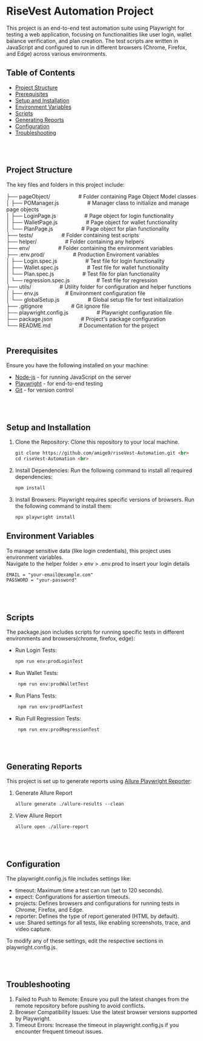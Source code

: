 # RiseVest Automation Project

This project is an end-to-end test automation suite using Playwright for testing a web application, focusing on functionalities like user login, wallet balance verification, and plan creation. The test scripts are written in JavaScript and configured to run in different browsers (Chrome, Firefox, and Edge) across various environments.

## Table of Contents
* [Project Structure](#Project-Structure)
* [Prerequisites](#Prerequisites)
* [Setup and Installation](#Setup-and-Installation)
* [Environment Variables](#Environment-Variables)
* [Scripts](#Scripts)
* [Generating Reports](#Generating-Reports)
* [Configuration](#Configuration)
* [Troubleshooting](#Troubleshooting)
<br>
<br>

## Project Structure <br>
The key files and folders in this project include: 
<br>

├── pageObject/ &nbsp;&nbsp;&nbsp;&nbsp;&nbsp;&nbsp;&nbsp;&nbsp; &nbsp;&nbsp;&nbsp;&nbsp;&nbsp;&nbsp;&nbsp;&nbsp;            # Folder containing Page Object Model classes <br>
│   ├── POManager.js &nbsp;&nbsp;&nbsp;&nbsp;&nbsp;&nbsp;&nbsp;&nbsp;  &nbsp;&nbsp;&nbsp;&nbsp;&nbsp;&nbsp;&nbsp;&nbsp;      # Manager class to initialize and manage page objects <br>
│   ├── LoginPage.js  &nbsp;&nbsp;&nbsp;&nbsp;&nbsp;&nbsp;&nbsp;&nbsp;  &nbsp;&nbsp;&nbsp;&nbsp;&nbsp;&nbsp;&nbsp;&nbsp;     # Page object for login functionality <br>
│   ├── WalletPage.js &nbsp;&nbsp;&nbsp;&nbsp;&nbsp;&nbsp;&nbsp;&nbsp;   &nbsp;&nbsp;&nbsp;&nbsp;&nbsp;&nbsp;&nbsp;&nbsp;    # Page object for wallet functionality <br>
│   └── PlanPage.js   &nbsp;&nbsp;&nbsp;&nbsp;&nbsp;&nbsp;&nbsp;&nbsp;    &nbsp;&nbsp;&nbsp;&nbsp;&nbsp;&nbsp;&nbsp;&nbsp;   # Page object for plan functionality <br>
├── tests/   &nbsp;&nbsp;&nbsp;&nbsp;&nbsp;&nbsp;&nbsp;&nbsp;            &nbsp;&nbsp;&nbsp;&nbsp;&nbsp;&nbsp;&nbsp;&nbsp;    # Folder containing test scripts <br>
    ├── helper/   &nbsp;&nbsp;&nbsp;&nbsp;&nbsp;&nbsp;&nbsp;&nbsp;            &nbsp;&nbsp;&nbsp;&nbsp;&nbsp;&nbsp;&nbsp;&nbsp;    # Folder containing any helpers <br>
      ├── env/   &nbsp;&nbsp;&nbsp;&nbsp;&nbsp;&nbsp;&nbsp;&nbsp;            &nbsp;&nbsp;&nbsp;&nbsp;&nbsp;&nbsp;&nbsp;&nbsp;    # Folder containing the environment variables <br>
        ├── .env.prod/   &nbsp;&nbsp;&nbsp;&nbsp;&nbsp;&nbsp;&nbsp;&nbsp;            &nbsp;&nbsp;&nbsp;&nbsp;&nbsp;&nbsp;&nbsp;&nbsp;    # Production Enviroment variables <br>
│    ├── Login.spec.js &nbsp;&nbsp;&nbsp;&nbsp;&nbsp;&nbsp;&nbsp;&nbsp;  &nbsp;&nbsp;&nbsp;&nbsp;&nbsp;&nbsp;&nbsp;&nbsp;     # Test file for login functionality <br>
│    ├── Wallet.spec.js &nbsp;&nbsp;&nbsp;&nbsp;&nbsp;&nbsp;&nbsp;&nbsp;   &nbsp;&nbsp;&nbsp;&nbsp;&nbsp;&nbsp;&nbsp;&nbsp;   # Test file for wallet functionality <br>
│    └── Plan.spec.js  &nbsp;&nbsp;&nbsp;&nbsp;&nbsp;&nbsp;&nbsp;&nbsp; &nbsp;&nbsp;&nbsp;&nbsp;&nbsp;&nbsp;&nbsp;&nbsp;      # Test file for plan functionality <br>
│    └── regression.spec.js  &nbsp;&nbsp;&nbsp;&nbsp;&nbsp;&nbsp;&nbsp;&nbsp;&nbsp;&nbsp;&nbsp;&nbsp;&nbsp;&nbsp;&nbsp;&nbsp; # Test file for regression <br>
├── utils/  &nbsp;&nbsp;&nbsp;&nbsp;&nbsp;&nbsp;&nbsp;&nbsp; &nbsp;&nbsp;&nbsp;&nbsp;&nbsp;&nbsp;&nbsp;&nbsp;                # Utility folder for configuration and helper functions <br>
│   ├── env.js  &nbsp;&nbsp;&nbsp;&nbsp;&nbsp;&nbsp;&nbsp;&nbsp;&nbsp;&nbsp;&nbsp;&nbsp;&nbsp;&nbsp;&nbsp;&nbsp;             # Environment configuration file <br>
│   └── globalSetup.js &nbsp;&nbsp;&nbsp;&nbsp;&nbsp;&nbsp;&nbsp;&nbsp; &nbsp;&nbsp;&nbsp;&nbsp;&nbsp;&nbsp;&nbsp;&nbsp;     # Global setup file for test initialization <br>
├── .gitignore  &nbsp;&nbsp;&nbsp;&nbsp;&nbsp;&nbsp;&nbsp;&nbsp; &nbsp;&nbsp;&nbsp;&nbsp;&nbsp;&nbsp;&nbsp;&nbsp;            # Git ignore file <br>
├── playwright.config.js &nbsp;&nbsp;&nbsp;&nbsp;&nbsp;&nbsp;&nbsp;&nbsp;  &nbsp;&nbsp;&nbsp;&nbsp;&nbsp;&nbsp;&nbsp;&nbsp;  # Playwright configuration file <br>
├── package.json   &nbsp;&nbsp;&nbsp;&nbsp;&nbsp;&nbsp;&nbsp;&nbsp; &nbsp;&nbsp;&nbsp;&nbsp;&nbsp;&nbsp;&nbsp;&nbsp;         # Project's package configuration <br>
└── README.md   &nbsp;&nbsp;&nbsp;&nbsp;&nbsp;&nbsp;&nbsp;&nbsp; &nbsp;&nbsp;&nbsp;&nbsp;&nbsp;&nbsp;&nbsp;&nbsp;            # Documentation for the project 
<br>
<br>

## Prerequisites
Ensure you have the following installed on your machine:
<br>
* [Node-js](https://nodejs.org/en) - for running JavaScript on the server<br>
* [Playwright](https://playwright.dev/docs/intro) - for end-to-end testing<br>
* [Git](https://git-scm.com/) - for version control<br>
<br>
<br>

## Setup and Installation

1. Clone the Repository: Clone this repository to your local machine. <br>
   ```markdown
   git clone https://github.com/amige9/riseVest-Automation.git <br>
   cd riseVest-Automation <br>
   ```
2. Install Dependencies: Run the following command to install all required dependencies: <br>
   ```markdown
   npm install   
   ```
3. Install Browsers: Playwright requires specific versions of browsers. Run the following command to install them: <br>
   ```markdown
   npx playwright install   
   ```

## Environment Variables <br>
To manage sensitive data (like login credentials), this project uses environment variables. <br>
Navigate to the helper folder > env > .env.prod to insert your login details <br>
   ```markdown
   EMAIL = "your-email@example.com"
  PASSWORD = "your-password"
   ```
<br>
<br>

## Scripts
The package.json includes scripts for running specific tests in different environments and browsers(chrome, firefox, edge):
* Run Login Tests:
     ```markdown
   npm run env:prodLoginTest
   ```
* Run Wallet Tests:
  ```markdown
   npm run env:prodWalletTest
   ```
* Run Plans Tests:
  ```markdown
   npm run env:prodPlanTest
   ```
* Run Full Regression Tests:
  ```markdown
   npm run env:prodRegressionTest
   ```
<br>
<br>

## Generating Reports
This project is set up to generate reports using [Allure Playwright Reporter](https://allurereport.org/docs/playwright/): <br>
1. Generate Allure Report
   ```markdown
   allure generate ./allure-results --clean
   ```

2. View Allure Report
   ```markdown
   allure open ./allure-report
   ```
<br>
<br>

## Configuration
The playwright.config.js file includes settings like:
* timeout: Maximum time a test can run (set to 120 seconds).
* expect: Configurations for assertion timeouts.
* projects: Defines browsers and configurations for running tests in Chrome, Firefox, and Edge.
* reporter: Defines the type of report generated (HTML by default).
* use: Shared settings for all tests, like enabling screenshots, trace, and video capture.

To modify any of these settings, edit the respective sections in playwright.config.js.

<br>
<br>

## Troubleshooting
1. Failed to Push to Remote: Ensure you pull the latest changes from the remote repository before pushing to avoid conflicts.
2. Browser Compatibility Issues: Use the latest browser versions supported by Playwright.
3. Timeout Errors: Increase the timeout in playwright.config.js if you encounter frequent timeout issues.


